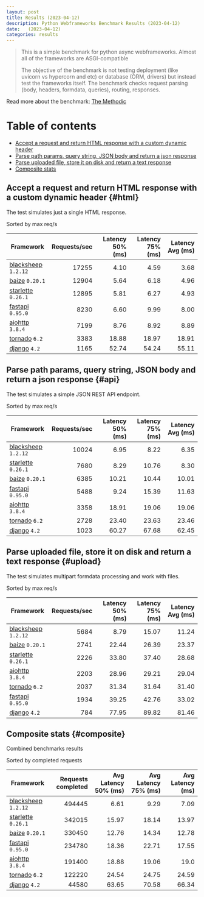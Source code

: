 ```yaml
---
layout: post
title: Results (2023-04-12)
description: Python Webframeworks Benchmark Results (2023-04-12)
date:   (2023-04-12)
categories: results
---
```


<script src="https://cdn.jsdelivr.net/npm/chart.js@3.2.1/dist/chart.min.js"></script>

> This is a simple benchmark for python async webframeworks. Almost all of the
> frameworks are ASGI-compatible 
> 
> The objective of the benchmark is not testing deployment (like uvicorn vs
> hypercorn and etc) or database (ORM, drivers) but instead test the frameworks
> itself. The benchmark checks request parsing (body, headers, formdata,
> queries), routing, responses.

Read more about the benchmark: [The Methodic](/py-frameworks-bench/about/)

# Table of contents

* [Accept a request and return HTML response with a custom dynamic header](#html)
* [Parse path params, query string, JSON body and return a json response](#api)
* [Parse uploaded file, store it on disk and return a text response](#upload)
* [Composite stats ](#composite)

<canvas id="chart" style="margin-bottom: 2em"></canvas>
<script>
    let ctx = document.getElementById('chart').getContext('2d');
    let myChart = new Chart(ctx, {
        type: 'bar',
        data: {
            labels: ['blacksheep','starlette','baize','fastapi','aiohttp','tornado','django',],
            datasets: [
                {
                    label: 'Single HTML response (req/s)',
                    data: ['17255','12904','12895','8230','7199','3383','1165',],
                    backgroundColor: [
                        '#b9ddf1', '#afd6ed', '#a5cfe9', '#9bc7e4', '#92c0df', '#89b8da', '#80b0d5',
                    ].reverse()
                },
                {
                    label: 'Work with JSON (req/s)',
                    data: ['10024','7680','6385','5488','3358','2728','1023',],
                    backgroundColor: [
                        '#b3e0a6', '#a5db96', '#98d687', '#8ed07f', '#85ca77', '#7dc370', '#75bc69',
                    ].reverse()
                },
                {
                    label: 'Upload file (req/s)',
                    data: ['5684','2741','2226','2203','2037','1934','784',],
                    backgroundColor: [
                        '#ffc685', '#fcbe75', '#f9b665', '#f7ae54', '#f5a645', '#f59c3c', '#f49234', 
                    ].reverse()
                },
            ]
        }
    });
</script>

##  Accept a request and return HTML response with a custom dynamic header {#html}

The test simulates just a single HTML response.

Sorted by max req/s

| Framework | Requests/sec | Latency 50% (ms) | Latency 75% (ms) | Latency Avg (ms) |
| --------- | -----------: | ---------------: | ---------------: | ---------------: |
| [blacksheep](https://pypi.org/project/blacksheep/) `1.2.12` | 17255 | 4.10 | 4.59 | 3.68
| [baize](https://pypi.org/project/baize/) `0.20.1` | 12904 | 5.64 | 6.18 | 4.96
| [starlette](https://pypi.org/project/starlette/) `0.26.1` | 12895 | 5.81 | 6.27 | 4.93
| [fastapi](https://pypi.org/project/fastapi/) `0.95.0` | 8230 | 6.60 | 9.99 | 8.00
| [aiohttp](https://pypi.org/project/aiohttp/) `3.8.4` | 7199 | 8.76 | 8.92 | 8.89
| [tornado](https://pypi.org/project/tornado/) `6.2` | 3383 | 18.88 | 18.97 | 18.91
| [django](https://pypi.org/project/django/) `4.2` | 1165 | 52.74 | 54.24 | 55.11


## Parse path params, query string, JSON body and return a json response  {#api}
The test simulates a simple JSON REST API endpoint.  

Sorted by max req/s

| Framework | Requests/sec | Latency 50% (ms) | Latency 75% (ms) | Latency Avg (ms) |
| --------- | -----------: | ---------------: | ---------------: | ---------------: |
| [blacksheep](https://pypi.org/project/blacksheep/) `1.2.12` | 10024 | 6.95 | 8.22 | 6.35
| [starlette](https://pypi.org/project/starlette/) `0.26.1` | 7680 | 8.29 | 10.76 | 8.30
| [baize](https://pypi.org/project/baize/) `0.20.1` | 6385 | 10.21 | 10.44 | 10.01
| [fastapi](https://pypi.org/project/fastapi/) `0.95.0` | 5488 | 9.24 | 15.39 | 11.63
| [aiohttp](https://pypi.org/project/aiohttp/) `3.8.4` | 3358 | 18.91 | 19.06 | 19.06
| [tornado](https://pypi.org/project/tornado/) `6.2` | 2728 | 23.40 | 23.63 | 23.46
| [django](https://pypi.org/project/django/) `4.2` | 1023 | 60.27 | 67.68 | 62.45


## Parse uploaded file, store it on disk and return a text response  {#upload}
The test simulates multipart formdata processing and work with files.  

Sorted by max req/s

| Framework | Requests/sec | Latency 50% (ms) | Latency 75% (ms) | Latency Avg (ms) |
| --------- | -----------: | ---------------: | ---------------: | ---------------: |
| [blacksheep](https://pypi.org/project/blacksheep/) `1.2.12` | 5684 | 8.79 | 15.07 | 11.24
| [baize](https://pypi.org/project/baize/) `0.20.1` | 2741 | 22.44 | 26.39 | 23.37
| [starlette](https://pypi.org/project/starlette/) `0.26.1` | 2226 | 33.80 | 37.40 | 28.68
| [aiohttp](https://pypi.org/project/aiohttp/) `3.8.4` | 2203 | 28.96 | 29.21 | 29.04
| [tornado](https://pypi.org/project/tornado/) `6.2` | 2037 | 31.34 | 31.64 | 31.40
| [fastapi](https://pypi.org/project/fastapi/) `0.95.0` | 1934 | 39.25 | 42.76 | 33.02
| [django](https://pypi.org/project/django/) `4.2` | 784 | 77.95 | 89.82 | 81.46


## Composite stats {#composite}
Combined benchmarks results

Sorted by completed requests

| Framework | Requests completed | Avg Latency 50% (ms) | Avg Latency 75% (ms) | Avg Latency (ms) |
| --------- | -----------------: | -------------------: | -------------------: | ---------------: |
| [blacksheep](https://pypi.org/project/blacksheep/) `1.2.12` | 494445 | 6.61 | 9.29 | 7.09
| [starlette](https://pypi.org/project/starlette/) `0.26.1` | 342015 | 15.97 | 18.14 | 13.97
| [baize](https://pypi.org/project/baize/) `0.20.1` | 330450 | 12.76 | 14.34 | 12.78
| [fastapi](https://pypi.org/project/fastapi/) `0.95.0` | 234780 | 18.36 | 22.71 | 17.55
| [aiohttp](https://pypi.org/project/aiohttp/) `3.8.4` | 191400 | 18.88 | 19.06 | 19.0
| [tornado](https://pypi.org/project/tornado/) `6.2` | 122220 | 24.54 | 24.75 | 24.59
| [django](https://pypi.org/project/django/) `4.2` | 44580 | 63.65 | 70.58 | 66.34
